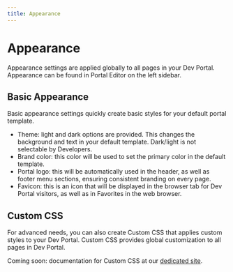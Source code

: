 ```yaml
---
title: Appearance
---
```


# Appearance

Appearance settings are applied globally to all pages in your Dev Portal. Appearance can be found in Portal Editor on the left sidebar.

## Basic Appearance

Basic appearance settings quickly create basic styles for your default portal template.

* Theme: light and dark options are provided. This changes the background and text in your default template. Dark/light is not selectable by Developers.
* Brand color: this color will be used to set the primary color in the default template.
* Portal logo: this will be automatically used in the header, as well as footer menu sections, ensuring consistent branding on every page.
* Favicon: this is an icon that will be displayed in the browser tab for Dev Portal visitors, as well as in Favorites in the web browser.

## Custom CSS

For advanced needs, you can also create Custom CSS that applies custom styles to your Dev Portal. Custom CSS provides global customization to all pages in Dev Portal.

Coming soon: documentation for Custom CSS at our [dedicated site](https://portaldocs.konghq.com/).